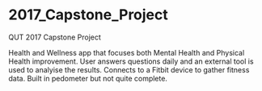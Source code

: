 # 2017_Capstone_Project
QUT 2017 Capstone Project

Health and Wellness app that focuses both Mental Health and Physical Health improvement. User answers questions daily and an external tool is used to analyise the results. Connects to a Fitbit device to gather fitness data. Built in pedometer but not quite complete.
